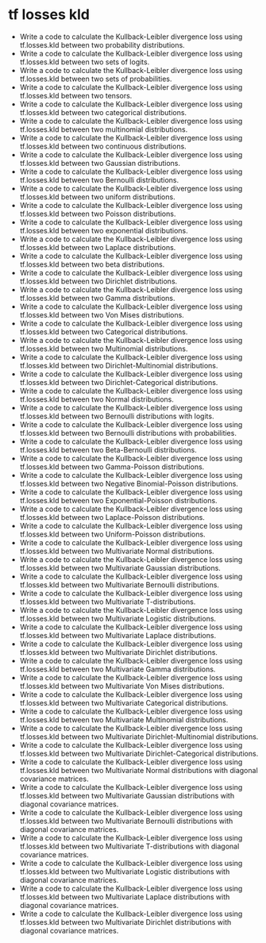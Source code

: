 # tf losses kld

- Write a code to calculate the Kullback-Leibler divergence loss using tf.losses.kld between two probability distributions.
- Write a code to calculate the Kullback-Leibler divergence loss using tf.losses.kld between two sets of logits.
- Write a code to calculate the Kullback-Leibler divergence loss using tf.losses.kld between two sets of probabilities.
- Write a code to calculate the Kullback-Leibler divergence loss using tf.losses.kld between two tensors.
- Write a code to calculate the Kullback-Leibler divergence loss using tf.losses.kld between two categorical distributions.
- Write a code to calculate the Kullback-Leibler divergence loss using tf.losses.kld between two multinomial distributions.
- Write a code to calculate the Kullback-Leibler divergence loss using tf.losses.kld between two continuous distributions.
- Write a code to calculate the Kullback-Leibler divergence loss using tf.losses.kld between two Gaussian distributions.
- Write a code to calculate the Kullback-Leibler divergence loss using tf.losses.kld between two Bernoulli distributions.
- Write a code to calculate the Kullback-Leibler divergence loss using tf.losses.kld between two uniform distributions.
- Write a code to calculate the Kullback-Leibler divergence loss using tf.losses.kld between two Poisson distributions.
- Write a code to calculate the Kullback-Leibler divergence loss using tf.losses.kld between two exponential distributions.
- Write a code to calculate the Kullback-Leibler divergence loss using tf.losses.kld between two Laplace distributions.
- Write a code to calculate the Kullback-Leibler divergence loss using tf.losses.kld between two beta distributions.
- Write a code to calculate the Kullback-Leibler divergence loss using tf.losses.kld between two Dirichlet distributions.
- Write a code to calculate the Kullback-Leibler divergence loss using tf.losses.kld between two Gamma distributions.
- Write a code to calculate the Kullback-Leibler divergence loss using tf.losses.kld between two Von Mises distributions.
- Write a code to calculate the Kullback-Leibler divergence loss using tf.losses.kld between two Categorical distributions.
- Write a code to calculate the Kullback-Leibler divergence loss using tf.losses.kld between two Multinomial distributions.
- Write a code to calculate the Kullback-Leibler divergence loss using tf.losses.kld between two Dirichlet-Multinomial distributions.
- Write a code to calculate the Kullback-Leibler divergence loss using tf.losses.kld between two Dirichlet-Categorical distributions.
- Write a code to calculate the Kullback-Leibler divergence loss using tf.losses.kld between two Normal distributions.
- Write a code to calculate the Kullback-Leibler divergence loss using tf.losses.kld between two Bernoulli distributions with logits.
- Write a code to calculate the Kullback-Leibler divergence loss using tf.losses.kld between two Bernoulli distributions with probabilities.
- Write a code to calculate the Kullback-Leibler divergence loss using tf.losses.kld between two Beta-Bernoulli distributions.
- Write a code to calculate the Kullback-Leibler divergence loss using tf.losses.kld between two Gamma-Poisson distributions.
- Write a code to calculate the Kullback-Leibler divergence loss using tf.losses.kld between two Negative Binomial-Poisson distributions.
- Write a code to calculate the Kullback-Leibler divergence loss using tf.losses.kld between two Exponential-Poisson distributions.
- Write a code to calculate the Kullback-Leibler divergence loss using tf.losses.kld between two Laplace-Poisson distributions.
- Write a code to calculate the Kullback-Leibler divergence loss using tf.losses.kld between two Uniform-Poisson distributions.
- Write a code to calculate the Kullback-Leibler divergence loss using tf.losses.kld between two Multivariate Normal distributions.
- Write a code to calculate the Kullback-Leibler divergence loss using tf.losses.kld between two Multivariate Gaussian distributions.
- Write a code to calculate the Kullback-Leibler divergence loss using tf.losses.kld between two Multivariate Bernoulli distributions.
- Write a code to calculate the Kullback-Leibler divergence loss using tf.losses.kld between two Multivariate T-distributions.
- Write a code to calculate the Kullback-Leibler divergence loss using tf.losses.kld between two Multivariate Logistic distributions.
- Write a code to calculate the Kullback-Leibler divergence loss using tf.losses.kld between two Multivariate Laplace distributions.
- Write a code to calculate the Kullback-Leibler divergence loss using tf.losses.kld between two Multivariate Dirichlet distributions.
- Write a code to calculate the Kullback-Leibler divergence loss using tf.losses.kld between two Multivariate Gamma distributions.
- Write a code to calculate the Kullback-Leibler divergence loss using tf.losses.kld between two Multivariate Von Mises distributions.
- Write a code to calculate the Kullback-Leibler divergence loss using tf.losses.kld between two Multivariate Categorical distributions.
- Write a code to calculate the Kullback-Leibler divergence loss using tf.losses.kld between two Multivariate Multinomial distributions.
- Write a code to calculate the Kullback-Leibler divergence loss using tf.losses.kld between two Multivariate Dirichlet-Multinomial distributions.
- Write a code to calculate the Kullback-Leibler divergence loss using tf.losses.kld between two Multivariate Dirichlet-Categorical distributions.
- Write a code to calculate the Kullback-Leibler divergence loss using tf.losses.kld between two Multivariate Normal distributions with diagonal covariance matrices.
- Write a code to calculate the Kullback-Leibler divergence loss using tf.losses.kld between two Multivariate Gaussian distributions with diagonal covariance matrices.
- Write a code to calculate the Kullback-Leibler divergence loss using tf.losses.kld between two Multivariate Bernoulli distributions with diagonal covariance matrices.
- Write a code to calculate the Kullback-Leibler divergence loss using tf.losses.kld between two Multivariate T-distributions with diagonal covariance matrices.
- Write a code to calculate the Kullback-Leibler divergence loss using tf.losses.kld between two Multivariate Logistic distributions with diagonal covariance matrices.
- Write a code to calculate the Kullback-Leibler divergence loss using tf.losses.kld between two Multivariate Laplace distributions with diagonal covariance matrices.
- Write a code to calculate the Kullback-Leibler divergence loss using tf.losses.kld between two Multivariate Dirichlet distributions with diagonal covariance matrices.